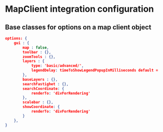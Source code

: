 
# MapClient integration configuration
## Base classes for options on a map client object
```json
options: {
	gui : {
		map : false,
		toolbar : {},
		zoomTools : {},
		layers : {
			type: 'basic/advanced/', 
			legendDelay: timeToShowLegendPopupInMilliseconds default = 5000 ms, set to 0 to make it stay
		},
		baseLayers : {},
		searchFastighet : {},
		searchCoordinate: {
			renderTo: 'divForRendering'
		},
		scalebar : {},
		showCoordinate: {
			renderTo: 'divForRendering'
		}
	},
}
```